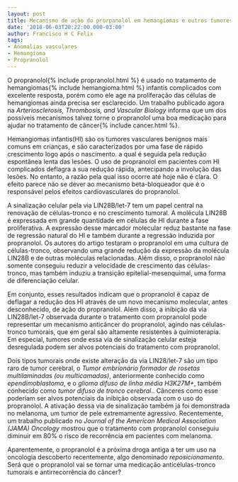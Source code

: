 ```yaml
---
layout: post
title: Mecanismo de ação do prorpanolol em hemangiomas e outros tumores
date: '2018-06-03T20:22:00.000-03:00'
author: Francisco H C Felix
tags:
- Anomalias vasculares
- Hemangioma
- Propranolol
---
```


O propranolol{% include propranolol.html %} é usado no tratamento de hemangiomas{% include hemangioma.html %} infantis complicados com excelente resposta, porém como ele age na proliferação das células de hemangiomas ainda precisa ser esclarecido. Um trabalho publicado agora na _Arteriosclerosis, Thrombosis, and Vascular Biology_ informa que um dos possíveis mecanismos talvez torne o propranolol uma boa medicação para ajudar no tratamento de câncer{% include cancer.html %}.
<!--more-->

Hemangiomas infantis(HI) são os tumores vasculares benignos mais comuns em crianças, e são caracterizados por uma fase de rápido crescimento logo após o nascimento. a qual é seguida pela redução espontânea lenta das lesões. O uso de propranolol em pacientes com HI complicados deflagra a sua redução rápida, antecipando a involução das lesões. No entanto, a razão pela qual isso ocorre até hoje não é clara. O efeito parece não se dever ao mecanismo beta-bloqueador que é o responsável pelos efeitos cardiovasculares do propranolol.

A sinalização celular pela via LIN28B/let-7 tem um papel central na renovação de células-tronco e no crescimento tumoral. A molécula LIN28B é expressada em grande quantidade em células de HI durante a fase proliferativa. A expressão desse marcador molecular reduz bastante na fase de regressão natural do HI e também durante a regressão induzida por propranolol. Os autores do artigo testaram o propranolol em uma cultura de células-tronco, observando uma grande redução da expressão da molécula LIN28B e de outras moléculas relacionadas. Além disso,  o propranolol não somente conseguiu reduzir a velocidade de crescimento das células-tronco, mas também induziu a transição epitelial-mesenquimal, uma forma de diferenciação celular.

Em conjunto, esses resultados indicam que o propranolol é capaz de deflagar a redução dos HI através de um novo mecanismo molecular, antes desconhecido, de ação do propranolol. Além disso, a inibição da via LIN28B/let-7 observada durante o tratamento com propranolol pode representar um mecanismo anticâncer do propranolol, agindo nas células-tronco tumorais, que em geral são altamente resistentes à quimioterapia. Em especial, tumores onde essa via de sinalização celular esteja desregulada podem ser alvos potenciais do tratamento com propranolol.

Dois tipos tumorais onde existe alteração da via LIN28/let-7 são um tipo raro de tumor cerebral, o _Tumor embrionário formador de rosetas multilaminadas (ou multicamadas)_, anteriormente conhecido como _ependimoblastoma_, e o _glioma difuso de linha média H3K27M+_, também conhecido como _tumor difuso de tronco cerebral_.. Cânceres como esse poderiam ser alvos potenciais da inibição observada com o uso do propranolol. A ativação dessa via de sinalização também já foi demonstrada no melanoma, um tumor de pele extremamente agressivo. Recentemente, um trabalho publicado no _Journal of the American Medical Association (JAMA) Oncology_ mostrou que o tratamento com propranolol conseguiu diminuir em 80% o risco de recorrência em pacientes com melanoma. 

Aparentemente, o propranolol é a próxima droga antiga a ter um uso na oncologia descoberto recentemente, algo denominado _reposicionamento_. Será que o propranolol vai se tornar uma medicação anticélulas-tronco tumorais e antirrecorrência do câncer? 
